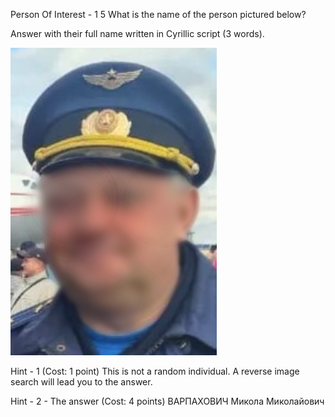 Person Of Interest - 1
5
What is the name of the person pictured below?

Answer with their full name written in Cyrillic script (3 words).

![The image:](https://github.com/ElisabethIld/25-06-2025-CTF-OSINT-Maltego/blob/main/screenshots/person_of_interest-1.png)

Hint - 1 (Cost: 1 point)
This is not a random individual. A reverse image search will lead you to the answer.

Hint - 2 - The answer (Cost: 4 points)
ВАРПАХОВИЧ Микола Миколайович
